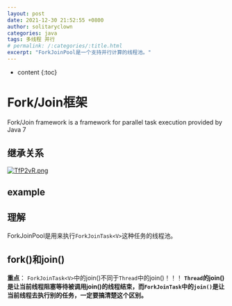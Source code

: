 ```yaml
---
layout: post
date: 2021-12-30 21:52:55 +0800
author: solitaryclown
categories: java
tags: 多线程 并行
# permalink: /:categories/:title.html
excerpt: "ForkJoinPool是一个支持并行计算的线程池。"
---
```

* content
{:toc}


# Fork/Join框架
Fork/Join framework is a framework for parallel task execution provided by Java 7
## 继承关系
[![TfP2vR.png](https://s4.ax1x.com/2021/12/31/TfP2vR.png)](https://imgtu.com/i/TfP2vR)
## example

## 理解
ForkJoinPool是用来执行`ForkJoinTask<V>`这种任务的线程池。

## fork()和join()

**重点**：
`ForkJoinTask<V>`中的join()不同于`Thread`中的join()！！！
<strong>
`Thread`的join()是让当前线程阻塞等待被调用join()的线程结束，而`ForkJoinTask`中的`join()`是让当前线程去执行别的任务，一定要搞清楚这个区别。


</strong>